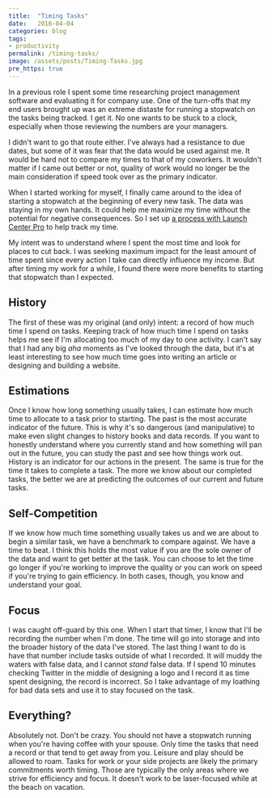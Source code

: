 ```yaml
---
title:  "Timing Tasks"
date:   2016-04-04
categories: blog
tags:
- productivity
permalink: /timing-tasks/
image: /assets/posts/Timing-Tasks.jpg
pre_https: true
---
```

In a previous role I spent some time researching project management software and evaluating it for company use. One of the turn-offs that my end users brought up was an extreme distaste for running a stopwatch on the tasks being tracked. I get it. No one wants to be stuck to a clock, especially when those reviewing the numbers are your managers.
<!--more-->

I didn't want to go that route either. I've always had a resistance to due dates, but some of it was fear that the data would be used against me. It would be hard not to compare my times to that of my coworkers. It wouldn't matter if I came out better or not, quality of work would no longer be the main consideration if speed took over as the primary indicator.

When I started working for myself, I finally came around to the idea of starting a stopwatch at the beginning of every new task. The data was staying in my own hands. It could help me maximize my time without the potential for negative consequences. So I set up [a process with Launch Center Pro](http://joebuhlig.com/tracking-time-with-launch-center-pro/) to help track my time.

My intent was to understand where I spent the most time and look for places to cut back. I was seeking maximum impact for the least amount of time spent since every action I take can directly influence my income. But after timing my work for a while, I found there were more benefits to starting that stopwatch than I expected.

## History

The first of these was my original (and only) intent: a record of how much time I spend on tasks. Keeping track of how much time I spend on tasks helps me see if I'm allocating too much of my day to one activity. I can't say that I had any big *aha* moments as I've looked through the data, but it's at least interesting to see how much time goes into writing an article or designing and building a website.

## Estimations

Once I know how long something usually takes, I can estimate how much time to allocate to a task prior to starting. The past is the most accurate indicator of the future. This is why it's so dangerous (and manipulative) to make even slight changes to history books and data records. If you want to honestly understand where you currently stand and how something will pan out in the future, you can study the past and see how things work out. History is an indicator for our actions in the present. The same is true for the time it takes to complete a task. The more we know about our completed tasks, the better we are at predicting the outcomes of our current and future tasks.

## Self-Competition

If we know how much time something usually takes us and we are about to begin a similar task, we have a benchmark to compare against. We have a time to beat. I think this holds the most value if you are the sole owner of the data and want to get better at the task. You can choose to let the time go longer if you're working to improve the quality or you can work on speed if you're trying to gain efficiency. In both cases, though, you know and understand your goal.

## Focus

I was caught off-guard by this one. When I start that timer, I know that I'll be recording the number when I'm done. The time will go into storage and into the broader history of the data I've  stored. The last thing I want to do is have that number include tasks outside of what I recorded. It will muddy the waters with false data, and I cannot *stand* false data. If I spend 10 minutes checking Twitter in the middle of designing a logo and I record it as time spent designing, the record is incorrect. So I take advantage of my loathing for bad data sets and use it to stay focused on the task.

## Everything?

Absolutely not. Don't be crazy. You should not have a stopwatch running when you're having coffee with your spouse. Only time the tasks that need a record or that tend to get away from you. Leisure and play should be allowed to roam. Tasks for work or your side projects are likely the primary commitments worth timing. Those are typically the only areas where we strive for efficiency and focus. It doesn't work to be laser-focused while at the beach on vacation. 
